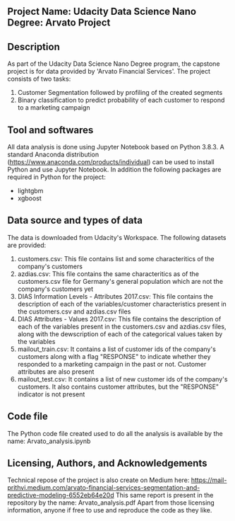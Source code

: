 ## Project Name: Udacity Data Science Nano Degree: Arvato Project

## Description
As part of the Udacity Data Science Nano Degree program, the capstone project is for data provided by 'Arvato Financial Services'. The project consists of two tasks:
1. Customer Segmentation followed by profiling of the created segments
2. Binary classification to predict probability of each customer to respond to a marketing campaign


## Tool and softwares
All data analysis is done using Jupyter Notebook based on Python 3.8.3. A standard Anaconda distribution (https://www.anaconda.com/products/individual) can be used to install Python and use Jupyter Notebook. In addition the following packages are required in Python for the project:
- lightgbm
- xgboost

## Data source and types of data
The data is downloaded from Udacity's Workspace. The following datasets are provided:
1. customers.csv: This file contains list and some characteritics of the company's customers
2. azdias.csv: This file contains the same characteritics as of the customers.csv file for Germany's general population which are not the company's customers yet
3. DIAS Information Levels - Attributes 2017.csv: This file contains the description of each of the variables/customer characteristics present in the customers.csv and azdias.csv files
4. DIAS Attributes - Values 2017.csv: This file contains the description of each of the variables present in the customers.csv and azdias.csv files, along with the dewscription of each of the categorical values taken by the variables
5. mailout_train.csv: It contains a list of customer ids of the company's customers along with a flag "RESPONSE" to indicate whether they responded to a marketing campaign in the past or not. Customer attributes are also present
6. mailout_test.csv: It contains a list of new customer ids of the company's customers. It also contains customer attributes, but the "RESPONSE" indicator is not present


## Code file
The Python code file created used to do all the analysis is available by the name: Arvato_analysis.ipynb

## Licensing, Authors, and Acknowledgements
Technical repose of the project is also create on Medium here: https://mail-prithvi.medium.com/arvato-financial-services-segmentation-and-predictive-modeling-6552eb64e20d
This same report is present in the repository by the name: Arvato_analysis.pdf
Apart from those licensing information, anyone if free to use and reproduce the code as they like.



